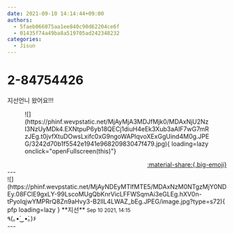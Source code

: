 ```yaml
---
date: 2021-09-10 14:14:44+09:00
authors:
  - 5faeb066075aa1ee840c90d62204ce6f
  - 01435f74a49ba8a519705ad242348232
categories:
  - Jisun
---
```


# 2-84754426

<div class="post-container" markdown="1">
<div class="content-container md-sidebar__scrollwrap" markdown="1">

지선언니 왔어요!!!
<figure markdown="1">
![](https://phinf.wevpstatic.net/MjAyMjA3MDJfMjk0/MDAxNjU2NzI3NzUyMDk4.EXNtpuP6yb18QECj1diuH4eEk3Xub3aAlF7wG7mRzJEg.t0jvfXtuDOwsLxifc0xG9ngoWAPlqvoXExGgUind4M0g.JPEG/3242d70b1f5542e1941e96820983047f479.jpg){ loading=lazy onclick="openFullscreen(this)"}
</figure>


</div>
</div>

<div style="text-align: right;" markdown="1">
<a href="https://weverse.io/fromis9/fanpost/2-84754426" style="text-align: right;">:material-share:{.big-emoji}</a>
</div>
---

<div class="comments-container md-sidebar__scrollwrap" markdown="1">
<div class="comment" markdown="1">
<div class='id-container' markdown="1">
![](https://phinf.wevpstatic.net/MjAyNDEyMTlfMTE5/MDAxNzM0NTgzMjY0NDEy.08FClE9gxLY-99LscoMUgQbKnrVicLFFWSqmAi3eGLEg.hXV0n-tPyoIqjwYMPRrQ8Zn9aHvy3-B2llL4LWAZ_bEg.JPEG/image.jpg?type=s72){ pfp loading=lazy }
**<span class="artist">지선</span>** <small>Sep 10 2021, 14:15</small><br>
</div>
<div class='comment-body' markdown="1">
٩(｡•́‿•̀｡)۶ 
</div>
</div>
</div>
---
